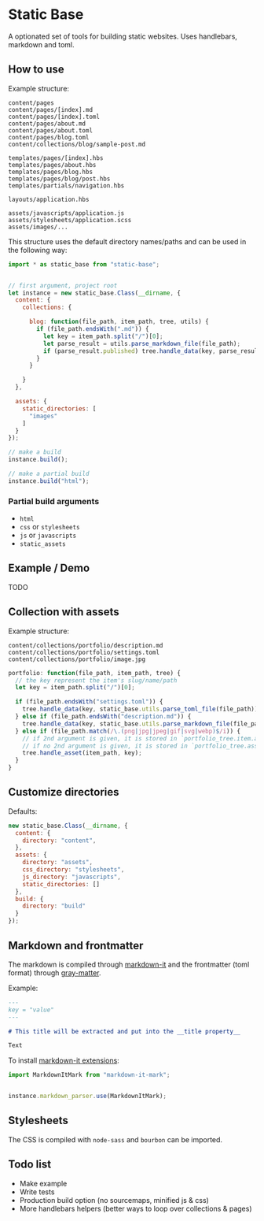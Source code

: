 # Static Base

A optionated set of tools for building static websites.
Uses handlebars, markdown and toml.


## How to use

Example structure:

```
content/pages
content/pages/[index].md
content/pages/[index].toml
content/pages/about.md
content/pages/about.toml
content/pages/blog.toml
content/collections/blog/sample-post.md

templates/pages/[index].hbs
templates/pages/about.hbs
templates/pages/blog.hbs
templates/pages/blog/post.hbs
templates/partials/navigation.hbs

layouts/application.hbs

assets/javascripts/application.js
assets/stylesheets/application.scss
assets/images/...
```

This structure uses the default directory names/paths
and can be used in the following way:

```js
import * as static_base from "static-base";


// first argument, project root
let instance = new static_base.Class(__dirname, {
  content: {
    collections: {

      blog: function(file_path, item_path, tree, utils) {
        if (file_path.endsWith(".md")) {
          let key = item_path.split("/")[0];
          let parse_result = utils.parse_markdown_file(file_path);
          if (parse_result.published) tree.handle_data(key, parse_result);
        }
      }

    }
  },

  assets: {
    static_directories: [
      "images"
    ]
  }
});

// make a build
instance.build();

// make a partial build
instance.build("html");
```


### Partial build arguments

- `html`
- `css` or `stylesheets`
- `js` or `javascripts`
- `static_assets`



## Example / Demo

TODO



## Collection with assets

Example structure:

```
content/collections/portfolio/description.md
content/collections/portfolio/settings.toml
content/collections/portfolio/image.jpg
```

```js
portfolio: function(file_path, item_path, tree) {
  // the key represent the item's slug/name/path
  let key = item_path.split("/")[0];

  if (file_path.endsWith("settings.toml")) {
    tree.handle_data(key, static_base.utils.parse_toml_file(file_path));
  } else if (file_path.endsWith("description.md")) {
    tree.handle_data(key, static_base.utils.parse_markdown_file(file_path));
  } else if (file_path.match(/\.(png|jpg|jpeg|gif|svg|webp)$/i)) {
    // if 2nd argument is given, it is stored in `portfolio_tree.item.assets`
    // if no 2nd argument is given, it is stored in `portfolio_tree.assets`
    tree.handle_asset(item_path, key);
  }
}
```



## Customize directories

Defaults:

```js
new static_base.Class(__dirname, {
  content: {
    directory: "content",
  },
  assets: {
    directory: "assets",
    css_directory: "stylesheets",
    js_directory: "javascripts",
    static_directories: []
  },
  build: {
    directory: "build"
  }
});
```



## Markdown and frontmatter

The markdown is compiled through [markdown-it](https://github.com/markdown-it/markdown-it) and the frontmatter (toml format) through [gray-matter](https://github.com/jonschlinkert/gray-matter).

Example:

```markdown
---
key = "value"
---

# This title will be extracted and put into the __title property__

Text
```

To install [markdown-it extensions](https://github.com/markdown-it/markdown-it#syntax-extensions):

```js
import MarkdownItMark from "markdown-it-mark";


instance.markdown_parser.use(MarkdownItMark);
```



## Stylesheets

The CSS is compiled with `node-sass` and `bourbon` can be imported.



## Todo list

- Make example
- Write tests
- Production build option (no sourcemaps, minified js & css)
- More handlebars helpers (better ways to loop over collections & pages)
